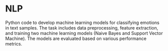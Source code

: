 # NLP
Python code to develop machine learning models for classifying emotions in text samples. The task includes data preprocessing, feature extraction, and training two machine learning models (Naive Bayes and Support Vector Machine). The models are evaluated based on various performance metrics.


